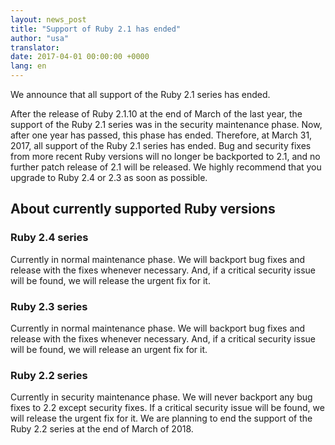 ```yaml
---
layout: news_post
title: "Support of Ruby 2.1 has ended"
author: "usa"
translator:
date: 2017-04-01 00:00:00 +0000
lang: en
---
```


We announce that all support of the Ruby 2.1 series has ended.

After the release of Ruby 2.1.10 at the end of March of the last year, the support of the Ruby 2.1 series was in the security maintenance phase.
Now, after one year has passed, this phase has ended.
Therefore, at March 31, 2017, all support of the Ruby 2.1 series has ended.
Bug and security fixes from more recent Ruby versions will no longer be backported to 2.1, and no further patch release of 2.1 will be released.
We highly recommend that you upgrade to Ruby 2.4 or 2.3 as soon as possible.

## About currently supported Ruby versions

### Ruby 2.4 series

Currently in normal maintenance phase.
We will backport bug fixes and release with the fixes whenever necessary.
And, if a critical security issue will be found, we will release the urgent fix for it.

### Ruby 2.3 series

Currently in normal maintenance phase.
We will backport bug fixes and release with the fixes whenever necessary.
And, if a critical security issue will be found, we will release an urgent fix for it.

### Ruby 2.2 series

Currently in security maintenance phase.
We will never backport any bug fixes to 2.2 except security fixes.
If a critical security issue will be found, we will release the urgent fix for it.
We are planning to end the support of the Ruby 2.2 series at the end of March of 2018.
